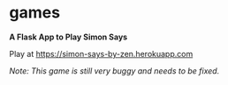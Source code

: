 # games
**A Flask App to Play Simon Says**

Play at https://simon-says-by-zen.herokuapp.com

*Note: This game is still very buggy and needs to be fixed.*

